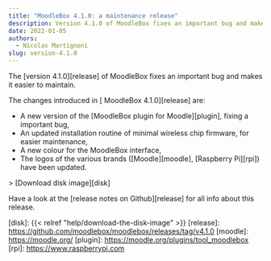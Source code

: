```yaml
---
title: "MoodleBox 4.1.0: a maintenance release"
description: Version 4.1.0 of MoodleBox fixes an important bug and makes it easier to maintain.
date: 2022-01-05
authors:
  - Nicolas Martignoni
slug: version-4.1.0
---
```


The [version 4.1.0][release] of MoodleBox fixes an important bug and makes it easier to maintain.

The changes introduced in [ MoodleBox 4.1.0][release] are:

- A new version of the [MoodleBox plugin for Moodle][plugin], fixing a important bug,
- An updated installation routine of minimal wireless chip firmware, for easier maintenance,
- A new colour for the MoodleBox interface,
- The logos of the various brands ([Moodle][moodle], [Raspberry Pi][rpi]) have been updated.

&gt; [Download disk image][disk]

Have a look at the [release notes on Github][release] for all info about this release.

[disk]: {{< relref "help/download-the-disk-image" >}}
[release]: https://github.com/moodlebox/moodlebox/releases/tag/v4.1.0
[moodle]: https://moodle.org/
[plugin]: https://moodle.org/plugins/tool_moodlebox
[rpi]: https://www.raspberrypi.com

